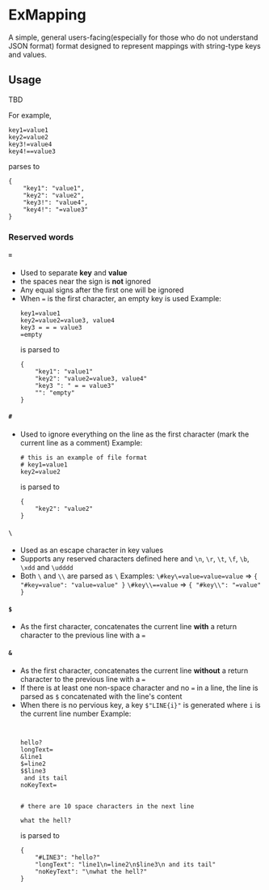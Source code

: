 # ExMapping

A simple, general users-facing(especially for those who do not understand JSON format) format designed to represent mappings with string-type keys and values.

## Usage

TBD

For example, 
```
key1=value1
key2=value2
key3!=value4
key4!==value3
```
parses to
```
{
    "key1": "value1", 
    "key2": "value2", 
    "key3!": "value4", 
    "key4!": "=value3"
}
```



### Reserved words

#### `=`
- Used to separate **key** and **value**
- the spaces near the sign is **not** ignored
- Any equal signs after the first one will be ignored
- When `=` is the first character, an empty key is used
    Example:
    ```
    key1=value1
    key2=value2=value3, value4
    key3 = = = value3
    =empty
    ```
    is parsed to
    ```
    {
        "key1": "value1"
        "key2": "value2=value3, value4"
        "key3 ": " = = value3"
        "": "empty"
    }
    ```

#### `#`
- Used to ignore everything on the line as the first character (mark the current line as a comment)
    Example:
    ```
    # this is an example of file format
    # key1=value1
    key2=value2
    ```
    is parsed to
    ```
    {
        "key2": "value2"
    }
    ```

#### `\`
- Used as an escape character in key values
- Supports any reserved characters defined here and `\n`, `\r`, `\t`, `\f`, `\b`, `\xdd` and `\udddd`
- Both `\` and `\\` are parsed as `\`
    Examples:
    `\#key\=value=value=value` => `{ "#key=value": "value=value" }`
    `\#key\\==value` => `{ "#key\\": "=value" }`

#### `$`
- As the first character, concatenates the current line **with** a return character to the previous line with a `=`
#### `&`
- As the first character, concatenates the current line **without** a return character to the previous line with a `=`
- If there is at least one non-space character and no `=` in a line, the line is parsed as `$` concatenated with the line's content
- When there is no pervious key, a key `$"LINE{i}"` is generated where `i` is the current line number
    Example: 
    ```

            
    hello?
    longText=
    &line1
    $=line2
    $$line3
     and its tail
    noKeyText=


    # there are 10 space characters in the next line
              
    what the hell?
    ```
    is parsed to 
    ```
    {
        "#LINE3": "hello?"
        "longText": "line1\n=line2\n$line3\n and its tail"
        "noKeyText": "\nwhat the hell?"
    }
    ```